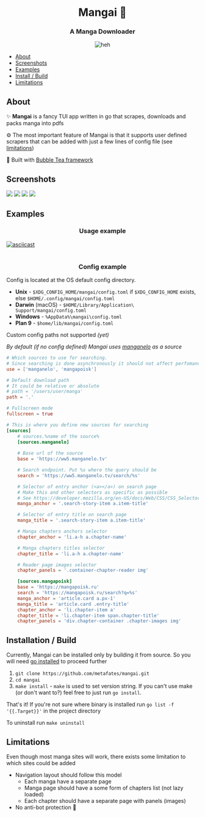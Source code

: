 <h1 align="center">Mangai 📖</h1>
<h3 align="center">A Manga Downloader</h3>
<p align="center">
    <img src="assets/1.jpg" alt="heh">
</p>

- [About](#about)
- [Screenshots](#screenshots)
- [Examples](#examples)
- [Install / Build](#installation--build)
- [Limitations](#limitations)

## About 

✨ __Mangai__ is a fancy TUI app written in go that scrapes, downloads and packs manga into pdfs


⚙️ The most important feature of Mangai is that it supports user defined scrapers
that can be added with just a few lines of config file (see [limitations](#limitations))

🧋 Built with [Bubble Tea framework](https://github.com/charmbracelet/bubbletea)

## Screenshots

<img src="assets/sc1.png">
<img src="assets/sc2.png">
<img src="assets/sc3.png">
<img src="assets/sc4.png">

## Examples

<h3 align="center">Usage example</h4>

[![asciicast](https://asciinema.org/a/Kr4xdcfndSdvQCoWpoBNIyUFH.svg)](https://asciinema.org/a/Kr4xdcfndSdvQCoWpoBNIyUFH)
<br><br>
<h3 align="center">Config example</h3>

Config is located at the OS default config directory.

- __Unix__ - `$XDG_CONFIG_HOME/mangai/config.toml` if `$XDG_CONFIG_HOME` exists, else `$HOME/.config/mangai/config.toml`
- __Darwin__ (macOS) - `$HOME/Library/Application\ Support/mangai/config.toml`
- __Windows__ - `%AppData%\mangai\config.toml`
- __Plan 9__ - `$home/lib/mangai/config.toml`

Custom config paths not supported _(yet)_

_By default (if no config defined) Mangai uses [manganelo](https://ww5.manganelo.tv) as a source_

```toml
# Which sources to use for searching.
# Since searching is done asynchronously it should not affect perfomance
use = ['manganelo', 'mangapoisk']

# Default download path
# It could be relative or absolute 
# path = '/users/user/manga'
path = '.'

# Fullscreen mode
fullscreen = true

# This is where you define new sources for searching
[sources]
    # sources.%name of the source%
    [sources.manganelo]
    
    # Base url of the source
    base = 'https://ww5.manganelo.tv'

    # Search endpoint. Put %s where the query should be
    search = 'https://ww5.manganelo.tv/search/%s'

    # Selector of entry anchor (<a></a>) on search page
    # Make this and other selectors as specific as possible
    # See https://developer.mozilla.org/en-US/docs/Web/CSS/CSS_Selectors
    manga_anchor = '.search-story-item a.item-title'

    # Selector of entry title on search page
    manga_title = '.search-story-item a.item-title'

    # Manga chapters anchors selector
    chapter_anchor = 'li.a-h a.chapter-name'

    # Manga chapters titles selector
    chapter_title = 'li.a-h a.chapter-name'

    # Reader page images selector
    chapter_panels = '.container-chapter-reader img'

    [sources.mangapoisk]
    base = 'https://mangapoisk.ru'
    search = 'https://mangapoisk.ru/search?q=%s'
    manga_anchor = 'article.card a.px-1'
    manga_title = 'article.card .entry-title'
    chapter_anchor = 'li.chapter-item a'
    chapter_title = 'li.chapter-item span.chapter-title'
    chapter_panels = 'div.chapter-container .chapter-images img'
```

## Installation / Build

Currently, Mangai can be installed only by building it from source.
So you will need [go installed](https://go.dev/doc/install) to proceed further

1. `git clone https://github.com/metafates/mangai.git`
2. `cd mangai`
3. `make install` - `make` is used to set version string. If you can't use make (or don't want to?) feel free to just run `go install`.

That's it!
If you're not sure where binary is installed run `go list -f '{{.Target}}'` in the project directory

To uninstall run `make uninstall`

## Limitations

Even though most manga sites will work, there exists some limitation to which sites could be added

- Navigation layout should follow this model
    - Each manga have a separate page
    - Manga page should have a some form of chapters list (not lazy loaded)
    - Each chapter should have a separate page with panels (images)
- No anti-bot protection 🤖
